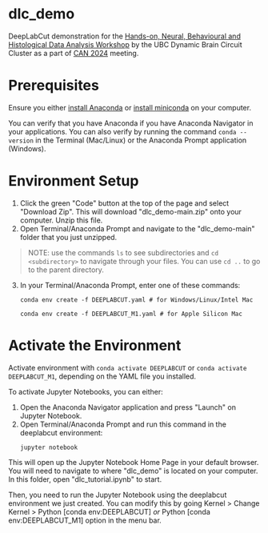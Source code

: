 # dlc_demo
DeepLabCut demonstration for the [Hands-on, Neural, Behavioural and Histological Data Analysis Workshop](https://can-acn.org/meeting-2024/satellite-events/hands-on-neural-behavioural-and-histological-data-analysis-workshop-can2024-satellite/) by the UBC Dynamic Brain Circuit Cluster as a part of [CAN 2024](https://can-acn.org/meeting-2024/) meeting.

# Prerequisites
Ensure you either [install Anaconda](https://www.anaconda.com/download) or [install miniconda](https://docs.anaconda.com/free/miniconda/miniconda-install/) on your computer. 

You can verify that you have Anaconda if you have Anaconda Navigator in your applications. You can also verify by running the command `conda --version` in the Terminal (Mac/Linux) or the Anaconda Prompt application (Windows).

# Environment Setup

1. Click the green "Code" button at the top of the page and select "Download Zip". This will download "dlc_demo-main.zip" onto your computer. Unzip this file.
2. Open Terminal/Anaconda Prompt and navigate to the "dlc_demo-main" folder that you just unzipped.
> NOTE: use the commands `ls` to see subdirectories and `cd <subdirectory>` to navigate through your files. You can use `cd ..` to go to the parent directory.
3. In your Terminal/Anaconda Prompt, enter one of these commands:
    ```
    conda env create -f DEEPLABCUT.yaml # for Windows/Linux/Intel Mac
    ```

    ```
    conda env create -f DEEPLABCUT_M1.yaml # for Apple Silicon Mac
    ```
# Activate the Environment

Activate environment with `conda activate DEEPLABCUT` or `conda activate DEEPLABCUT_M1`, depending on the YAML file you installed.

To activate Jupyter Notebooks, you can either:

1. Open the Anaconda Navigator application and press "Launch" on Jupyter Notebook.
2. Open Terminal/Anaconda Prompt and run this command in the deeplabcut environment:
    ```
    jupyter notebook
    ```
This will open up the Jupyter Notebook Home Page in your default browser. You will need to navigate to where "dlc_demo" is located on your computer. In this folder, open "dlc_tutorial.ipynb" to start.

Then, you need to run the Jupyter Notebook using the deeplabcut environment we just created. You can modify this by going Kernel > Change Kernel > Python [conda env:DEEPLABCUT] <em>or</em> Python [conda env:DEEPLABCUT_M1] option in the menu bar.
